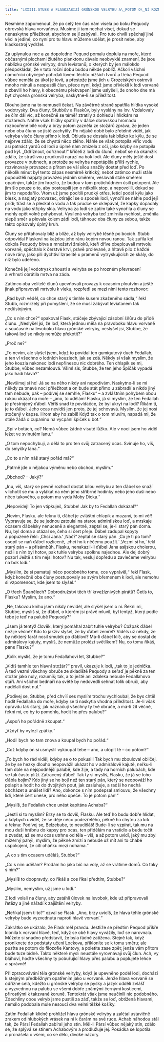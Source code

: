 ```yaml
---
title: "LXXIII.STUBB A FLASKZABIJÍ GRÓNSKOU VELRYBU A\_POTOM O\_NÍ ROZMLOUVAJÍ"
---
```


Nesmíme zapomenout, že po celý ten čas nám visela po boku Pequody obrovská hlava vorvaňova. Musíme ji tam nechat viset, dokud se nenaskytne příležitost, abychom se jí zabývali. Pro tuto chvíli spěchají jiné věci a jediné, co nyní pro tu hlavu můžeme udělat, je prosit nebe, aby kladkostroj vydržel.

Za uplynulou noc a za dopoledne Pequod pomalu doplula na moře, které občasnými plochami žlutého planktonu dávalo neobvyklé znamení, že jsou nablízku grónské velryby, druh leviatanů, o kterých by jen málokdo předpokládal, že v tuto roční dobu budou někde poblíž. Ačkoli všichni námořníci obyčejně pohrdali lovem těchto nižších tvorů a třeba Pequod vůbec neměla za úkol je lovit, a přestože jsme jich u Crozetských ostrovů mnoho minuli a nespustili člun, přece nyní, když jsme přivlekli k lodi vorvaně a zbavili ho hlavy, k obecnému překvapení jsme uslyšeli, že onoho dne má být chycena grónská velryba, naskytne-li se příležitost.

Dlouho jsme na to nemuseli čekat. Na závětrné straně spatřila hlídka vysoké vodotrysky. Dva čluny, Stubbův a Flaskův, byly vyslány na lov. Vzdalovaly se čím dál víc, až konečně se téměř ztratily z dohledu i hlídkám na stožárech. Náhle však hlídky spatřily v dálce obrovskou hromadu rozbouřené bílé vody a brzy potom zazněla ze stožárů zpráva, že jeden nebo oba čluny se jistě zachytily. Po nějaké době bylo zřetelně vidět, jak velryba vleče čluny přímo k lodi. Obluda se dostala tak blízko ke kýlu, že se nejprve zdálo, že se chystá něco zlého. Náhle se však potopila víříc vodu asi patnáct yardů od lodi a úplně nám zmizela z očí, jako kdyby se potopila pod kýl. „Odříznout, odříznout!“ křičeli z lodi do člunů, neboť se na okamžik zdálo, že strašlivou prudkostí narazí na bok lodi. Ale čluny měly ještě dost provazce v bubnech, a protože se velryba nepotápěla příliš rychle, rozvinovaly provazec a přitom se vší silou snažily dostat před loď. Po několik minut byl tento zápas nesmírně kritický, neboť zatímco muži stále popouštěli napjatý provazec jedním směrem, veslovali stále směrem opačným, takže jim hrozilo, že budou v tom protichůdném úsilí potopeni. Ale jim šlo pouze o to, aby postoupili jen o několik stop, a nepovolili, dokud se jim to nepodařilo. Vtom už jsme pocítili prudký otřes, letící podél kýlu jako blesk, a napjatý provazec, otírající se o spodek lodi, vynořil se náhle pod její přídí; třásl se a pleskal o vodu a tak prudce se oklepával, že kapky dopadaly na vodu jako střípky skla. Velryba za lodí se zatím také vynořila a čluny se mohly opět volně pohybovat. Vysílená velryba teď zmírnila rychlost, změnila slepě směr a plovala kolem zádi lodi, táhnouc oba čluny za sebou, takže takto opisovaly úplný kruh.

Čluny se přitahovaly blíž a blíže, až byly velrybě těsně po bocích. Stubb odpovídal Flaskovi na každou jeho ránu kopím novou ranou. Tak zuřila kol dokola Pequody bitva a množství žraloků, kteří dříve obeplouvali mrtvolu vorvaně, spěchalo k čerstvé krvi, právě prolévané, a hltavě pilo z každé nové rány, jako pili dychtiví Izraelité u pramenů vytryskujících ze skály, do níž bylo udeřeno.

Konečně její vodotrysk zhoustl a velryba se po hrozném převracení a vrhnutí obrátila mrtva na záda.

Zatímco oba velitelé člunů upevňovali provazy k ocasním ploutvím a ještě jinak připravovali mrtvolu k vleku, rozpředl se mezi nimi tento rozhovor:

„Rád bych věděl, co chce starý s tímhle kusem zkaženého sádla,“ řekl Stubb, rozmrzelý při pomyšlení, že se musí zabývat leviatanem tak nedůstojným.

„Co s ním chce?“ opakoval Flask, stáčeje zbývající zásobní šňůru do přídě člunu. „Neslyšel jsi, že loď, která jednou měla na pravoboku hlavu vorvaně a současně na levoboku hlavu grónské velryby, neslyšel jsi, Stubbe, že taková loď se nikdy nemůže překotit?“

„Proč ne?“

„To nevím, ale slyšel jsem, když to povídal ten gumigutový duch Fedallah, a ten ví všechno o lodních kouzlech, jak se zdá. Někdy si však myslím, že jeho kouzla nakonec lodi nepřinesou nic dobrého. Ten chlapík se mi, Stubbe, vůbec nezamlouvá. Všiml sis, Stubbe, že ten jeho Špičák vypadá jako hadí hlava?“

„Nevšímej si ho! Já se na něho nikdy ani nepodívám. Naskytne-li se mi někdy za tmavé noci příležitost a on bude stát přímo u zábradlí a nikdo jiný tam nebude, pak – podívej se semhle, Flasku“ – a zvláštním pohybem obou rukou ukázal na moře – „ano, to udělám! Flasku, já si myslím, že ten Fedallah je přestrojený ďábel. Věříš snad té povídačce, že byl ukryt na lodi? Říkám ti, je to ďábel. Jeho ocas nevidíš jen proto, že jej schovává. Myslím, že jej nosí stočený v kapse. Hrom aby ho zabil! Když tak o tom mluvím, napadá mi, že stále žádá o cupaninu na vycpání špiček u bot.“

„Spí v botách, co? Nemá vůbec žádné visuté lůžko. Ale v noci jsem ho viděl ležet ve svinutém lanu.“

„O tom nepochybuji, a dělá to pro ten svůj zatracený ocas. Svinuje ho, víš, do smyčky lana.“

„Co to s ním náš starý pořád má?“

„Patrně jde o nějakou výměnu nebo obchod, myslím.“

„Obchod? – Jaký?“

„Inu, víš, starý se pevně rozhodl dostat bílou velrybu a ten ďábel se snaží vlichotit se mu a vylákat na něm jeho stříbrné hodinky nebo jeho duši nebo něco takového, a potom mu vydá Moby Dicka.“

„Nepovídej! To jen vtipkuješ, Stubbe! Jak by to Fedallah dokázal?“

„Nevím, Flasku, ale řeknu ti, ďábel je zvláštní chlapík a mazaný, to mi věř! Vypravuje se, že se jednou zatoulal na starou admirálskou loď, a mrskaje ocasem ďábelsky nenuceně a elegantně, zeptal se, je-li starý pán doma. Nu, byl doma a otázal se, čeho si čert přeje. Ďábel zadupal kopyty a popuzeně řekl: ‚Chci Jana.‘ ‚Nač?‘ zeptal se starý pán. ‚Co je ti po tom? osopil se naň ďábel rozlíceně, ‚chci ho k něčemu použít.‘ ‚Vezmi si ho,‘ řekl starý pán – a přisámbůh, Flasku, nenakazil-li ďábel Jana asijskou cholerou, nežli s ním byl hotov, pak tuhle velrybu spolknu najednou. Ale dej dobrý pozor! Ještě s tím nejsi hotov? Nu tak, vesluj dopředu a zavlečeme velrybu na bok lodi.“

„Myslím, že si pamatuji něco podobného tomu, cos vyprávěl,“ řekl Flask, když konečně oba čluny postupovaly se svým břemenem k lodi, ale nemohu si vzpomenout, kde jsem to slyšel.“

„O třech Španělech? Dobrodružství těch tří krvežíznivých pirátů? Četls to, Flasku? Myslím, že ano.“

„Ne, takovou knihu jsem nikdy neviděl, ale slyšel jsem o ní. Řekni mi, Stubbe, myslíš si, že ďábel, o kterém jsi právě mluvil, byl tentýž, který podle tebe je teď na palubě Pequody?“

„Jsem já tentýž člověk, který pomáhal zabít tuhle velrybu? Cožpak ďábel nežije věčně? Kdo to jakživ slyšel, že by ďábel zemřel? Viděls už někdy, že by některý farář nosil smutek po ďáblovi? Má-li ďábel klíč, aby se dostal do admirálovy kajuty, myslíš, že nemůže prolézt světlíkem? Nu, co tomu říkáš, pane Flasku?“

„Kolik myslíš, že je tomu Fedallahovi let, Stubbe?“

„Vidíš tamhle ten hlavní stožár?“ pravil, ukazuje k lodi, „tak to je jednička. A teď vezmi všechny obruče ze skladiště Pequody a seřaď je pěkně za ten stožár jako nuly, rozumíš; tak, a to ještě ani zdaleka nebude Fedallahovo stáří. Ani všichni bednáři na světě by nedovedli sehnat tolik obručí, aby nadělali dost nul.“

„Podívej se, Stubbe, před chvílí ses myslím trochu vychloubal, že bys chtěl hodit Fedallaha do moře, kdyby se ti naskytla vhodná příležitost. Je-li však opravdu tak starý, jak naznačují všechny ty tvé obruče, a má-li žít věčně, řekni mi, co by to pomohlo, hodit ho přes palubu?“

„Aspoň ho pořádně zkoupat.“

„Vždyť by vylezl zpátky.“

„Hodil bych ho tam znova a koupal bych ho pořád.“

„Což kdyby on si usmyslil vykoupat tebe – ano, a utopit tě – co potom?“

„To bych ho rád viděl, kdyby se o to pokusil! Tak bych mu zbouloval obličej, že by se hezky dlouho neopovážil ukázat ho v admirálově kajutě, neřku-li tam dole na nejspodnější palubě, kde žije, a tady na horních palubách, kde se tak často plíží. Zatracený ďábel! Tak ty si myslíš, Flasku, že já se toho ďábla bojím? Kdo jiný se ho bojí než ten starý pán, který se neopováží ho polapit a hodit ho do dvojitých pout, jak zasluhuje, a radši ho nechá obcházet a unášet lidi? Ano, dokonce s ním podepsal smlouvu, že všechny lidi, které čert unese, pro něho upeče. To je potom pán!“

„Myslíš, že Fedallah chce unést kapitána Achaba?“

„Jestli si to myslím? Brzy se to dovíš, Flasku. Ale teď ho budu dobře hlídat, a kdybych uviděl, že se děje něco podezřelého, pěkně ho chytnu za krk a řeknu: Podívej se, Belzebube, to neuděláš! Bude-li se vzpírat, tak mu na mou duši hrábnu do kapsy pro ocas, ten přidělám na vratidlo a budu točit a zvedat, až se mu ocas utrhne od těla – víš, a až potom uvidí, jaký mu zbyl mizerný pahýl, myslím, že pěkně zmizí a nebude už mít ani to chabé uspokojení, že cítí oháňku mezi nohama.“

„A co s tím ocasem uděláš, Stubbe?“

„Co s ním udělám? Prodám ho jako bič na voly, až se vrátíme domů. Co taky s ním?“

„Myslíš to doopravdy, co říkáš a cos říkal předtím, Stubbe?“

„Myslím, nemyslím, už jsme u lodi.“

Z lodi volali na čluny, aby zatáhli úlovek na levobok, kde už připravovali řetězy a jiné nářadí k zajištění velryby.

„Neříkal jsem ti to?“ ozval se Flask. „Ano, brzy uvidíš, že hlava téhle grónské velryby bude vyzvednuta naproti hlavě vorvaní.“

Zakrátko se ukázalo, že Flask měl pravdu. Jestliže se předtím Pequod příkře klonila k vorvaní hlavě, teď, když se obě hlavy vyvážily, loď se narovnala. Můžete si snadno představit, že byla řádně zatížena. Stejně tak, když proniknete do podstaty učení Lockova, přikloníte se k tomu směru; ale pusťte se potom do filozofie Kantovy, a poletíte zase zpět; jenže vám přitom bude tuze bídně. Takto některé mysli neustále vyrovnávají svůj člun. Ach, vy bláhoví, hoďte všechny ty pobuřující hlavy přes palubu a poplujete lehce a správně!

Při zpracovávání těla grónské velryby, když je upevněno podél lodi, dochází k stejným předběžným opatřením jako u vorvaně. Jenže hlava vorvaně se odřízne celá, kdežto u grónské velryby se pysky a jazyk oddělí zvlášť a vyzvednou na palubu se všemi dobře známými černými kosticemi, přirostlými k takzvané koruně. Tentokrát však jsme neučinili nic podobného. Zdechliny obou velryb jsme pustili za záď, takže se loď, obtížená hlavami, nemálo podobala mule nesoucí dva velmi těžké košíky.

Zatím Fedallah klidně prohlížel hlavu grónské velryby a zalétal ustavičně zrakem od hlubokých vrásek na ní k čarám na své ruce. Achab náhodou stál tak, že Pársí Fedallah zabíral jeho stín. Měl-li Pársí vůbec nějaký stín, zdálo se, že splývá se stínem Achabovým a prodlužuje jej. Posádka se lopotila a pronášela o všem, co se dělo, divoké názory.

